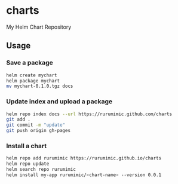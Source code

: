 # charts

My Helm Chart Repository

## Usage

### Save a package

```bash
helm create mychart
helm package mychart
mv mychart-0.1.0.tgz docs
```

### Update index and upload a package

```bash
helm repo index docs --url https://rurumimic.github.com/charts
git add .
git commit -m "update"
git push origin gh-pages
```

### Install a chart

```bash
helm repo add rurumimic https://rurumimic.github.io/charts
helm repo update
helm search repo rurumimic
helm install my-app rurumimic/<chart-name> --version 0.0.1
```
